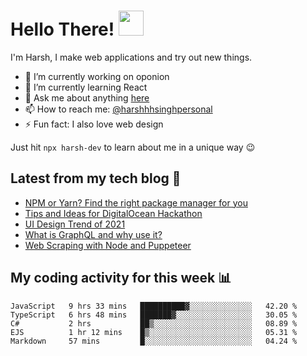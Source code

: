 # Hello There! <img src="https://media.giphy.com/media/hvRJCLFzcasrR4ia7z/giphy.gif" width="40px"></a>

I'm Harsh, I make web applications and try out new things.

 - :telescope: I’m currently working on oponion
 - :seedling: I’m currently learning React
 - :speech_balloon: Ask me about anything [here](https://github.com/harshhhdev/harshhhdev/discussions/1)
 - :mailbox: How to reach me: [@harshhhsinghpersonal](mailto:harshhh.singh.personal@gmail.com)
 - :zap: Fun fact: I also love web design

Just hit `npx harsh-dev` to learn about me in a unique way :wink:

## Latest from my tech blog :book:
<!-- BLOG-POST-LIST:START -->
- [NPM or Yarn? Find the right package manager for you](https://dev.to/harshhhdev/npm-or-yarn-find-the-right-pacakge-manager-for-you-17ko)
- [Tips and Ideas for DigitalOcean Hackathon](https://dev.to/harshhhdev/tips-and-ideas-for-digitalocean-hackathon-fha)
- [UI Design Trend of 2021](https://dev.to/harshhhdev/ui-design-trend-of-2021-4fb7)
- [What is GraphQL and why use it?](https://dev.to/harshhhdev/graphql-what-and-why-3f9n)
- [Web Scraping with Node and Puppeteer](https://dev.to/harshhhdev/guide-to-web-scraping-with-node-1kpe)
<!-- BLOG-POST-LIST:END -->

## My coding activity for this week 📊

<!--START_SECTION:waka-->
```text
JavaScript   9 hrs 33 mins   ██████████▓░░░░░░░░░░░░░░   42.20 % 
TypeScript   6 hrs 48 mins   ███████▓░░░░░░░░░░░░░░░░░   30.05 % 
C#           2 hrs           ██▒░░░░░░░░░░░░░░░░░░░░░░   08.89 % 
EJS          1 hr 12 mins    █▒░░░░░░░░░░░░░░░░░░░░░░░   05.31 % 
Markdown     57 mins         █░░░░░░░░░░░░░░░░░░░░░░░░   04.24 % 
```
<!--END_SECTION:waka-->
